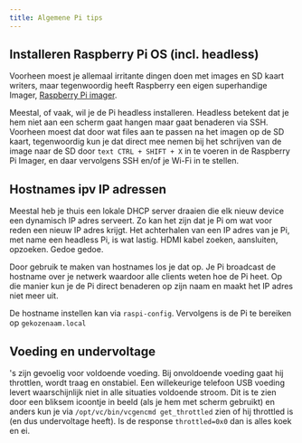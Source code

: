 ```yaml
---
title: Algemene Pi tips
---
```


## Installeren Raspberry Pi OS (incl. headless)

Voorheen moest je allemaal irritante dingen doen met images en SD kaart writers, maar tegenwoordig heeft Raspberry een eigen superhandige Imager, [Raspberry Pi imager](https://www.raspberrypi.com/software/).

Meestal, of vaak, wil je de Pi headless installeren. Headless betekent dat je hem niet aan een scherm gaat hangen maar gaat benaderen via SSH. Voorheen moest dat door wat files aan te passen na het imagen op de SD kaart, tegenwoordig kun je dat direct mee nemen bij het schrijven van de image naar de SD door ``
text CTRL + SHIFT + X `` in te voeren in de Raspberry Pi Imager, en daar vervolgens SSH en/of je Wi-Fi in te stellen.

## Hostnames ipv IP adressen

Meestal heb je thuis een lokale DHCP server draaien die elk nieuw device een dynamisch IP adres serveert. Zo kan het zijn dat je Pi om wat voor reden een nieuw IP adres krijgt. Het achterhalen van een IP adres van je Pi, met name een headless Pi, is wat lastig. HDMI kabel zoeken, aansluiten, opzoeken. Gedoe gedoe.

Door gebruik te maken van hostnames los je dat op. Je Pi broadcast de hostname over je netwerk waardoor alle clients weten hoe de Pi heet. Op die manier kun je de Pi direct benaderen op zijn naam en maakt het IP adres niet meer uit.

De hostname instellen kan via `raspi-config`. Vervolgens is de Pi te bereiken op `gekozenaam.local`

## Voeding en undervoltage

's zijn gevoelig voor voldoende voeding. Bij onvoldoende voeding gaat hij throttlen, wordt traag en onstabiel. Een willekeurige telefoon USB voeding levert waarschijnlijk niet in alle situaties voldoende stroom. Dit is te zien door een bliksem icoontje in beeld (als je hem met scherm gebruikt) en anders kun je via `/opt/vc/bin/vcgencmd get_throttled` zien of hij throttled is (en dus undervoltage heeft). Is de response `throttled=0x0` dan is alles koek en ei.
